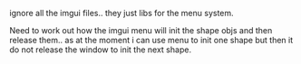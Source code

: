 ignore all the imgui files.. they just libs for the menu system.

Need to work out how the imgui menu will init the shape objs and then release them..
as at the moment i can use menu to init one shape but then it do not release the window
to init the next shape.
